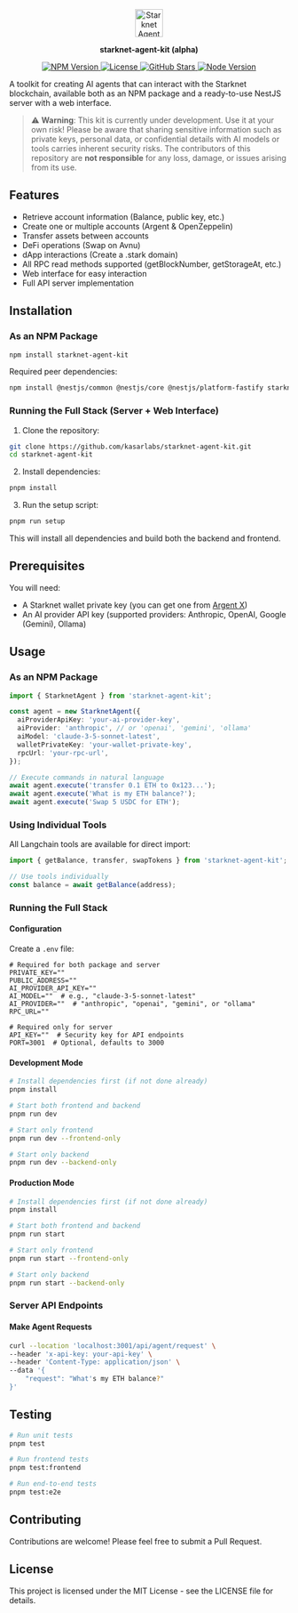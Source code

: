 <div align="center">
<img src="https://pbs.twimg.com/profile_images/1834202903189618688/N4J8emeY_400x400.png" width="50" alt="Starknet Agent Kit Logo">

**starknet-agent-kit (alpha)**

<p>
<a href="https://www.npmjs.com/package/starknet-agent-kit">
<img src="https://img.shields.io/npm/v/starknet-agent-kit.svg" alt="NPM Version" />
</a>
<a href="https://github.com/kasarlabs/starknet-agent-kit/blob/main/LICENSE">
<img src="https://img.shields.io/npm/l/starknet-agent-kit.svg" alt="License" />
</a>
<a href="https://github.com/kasarlabs/starknet-agent-kit/stargazers">
<img src="https://img.shields.io/github/stars/kasarlabs/starknet-agent-kit.svg" alt="GitHub Stars" />
</a>
<a href="https://nodejs.org">
<img src="https://img.shields.io/node/v/starknet-agent-kit.svg" alt="Node Version" />
</a>
</p>
</div>

A toolkit for creating AI agents that can interact with the Starknet blockchain, available both as an NPM package and a ready-to-use NestJS server with a web interface.

> ⚠️ **Warning**: This kit is currently under development. Use it at your own risk! Please be aware that sharing sensitive information such as private keys, personal data, or confidential details with AI models or tools carries inherent security risks. The contributors of this repository are **not responsible** for any loss, damage, or issues arising from its use.

## Features

- Retrieve account information (Balance, public key, etc.)
- Create one or multiple accounts (Argent & OpenZeppelin)
- Transfer assets between accounts
- DeFi operations (Swap on Avnu)
- dApp interactions (Create a .stark domain)
- All RPC read methods supported (getBlockNumber, getStorageAt, etc.)
- Web interface for easy interaction
- Full API server implementation

## Installation

### As an NPM Package

```bash
npm install starknet-agent-kit
```

Required peer dependencies:

```bash
npm install @nestjs/common @nestjs/core @nestjs/platform-fastify starknet @langchain/anthropic
```

### Running the Full Stack (Server + Web Interface)

1. Clone the repository:

```bash
git clone https://github.com/kasarlabs/starknet-agent-kit.git
cd starknet-agent-kit
```

2. Install dependencies:
```bash
pnpm install
```

3. Run the setup script:
```bash
pnpm run setup
```

This will install all dependencies and build both the backend and frontend.

## Prerequisites

You will need:

- A Starknet wallet private key (you can get one from [Argent X](https://www.argent.xyz/argent-x))
- An AI provider API key (supported providers: Anthropic, OpenAI, Google (Gemini), Ollama)

## Usage

### As an NPM Package

```typescript
import { StarknetAgent } from 'starknet-agent-kit';

const agent = new StarknetAgent({
  aiProviderApiKey: 'your-ai-provider-key',
  aiProvider: 'anthropic', // or 'openai', 'gemini', 'ollama'
  aiModel: 'claude-3-5-sonnet-latest',
  walletPrivateKey: 'your-wallet-private-key',
  rpcUrl: 'your-rpc-url',
});

// Execute commands in natural language
await agent.execute('transfer 0.1 ETH to 0x123...');
await agent.execute('What is my ETH balance?');
await agent.execute('Swap 5 USDC for ETH');
```

### Using Individual Tools

All Langchain tools are available for direct import:

```typescript
import { getBalance, transfer, swapTokens } from 'starknet-agent-kit';

// Use tools individually
const balance = await getBalance(address);
```

### Running the Full Stack

#### Configuration

Create a `.env` file:

```env
# Required for both package and server
PRIVATE_KEY=""
PUBLIC_ADDRESS=""
AI_PROVIDER_API_KEY=""
AI_MODEL=""  # e.g., "claude-3-5-sonnet-latest"
AI_PROVIDER=""  # "anthropic", "openai", "gemini", or "ollama"
RPC_URL=""

# Required only for server
API_KEY=""  # Security key for API endpoints
PORT=3001  # Optional, defaults to 3000
```

#### Development Mode

```bash
# Install dependencies first (if not done already)
pnpm install

# Start both frontend and backend
pnpm run dev

# Start only frontend
pnpm run dev --frontend-only

# Start only backend
pnpm run dev --backend-only
```

#### Production Mode

```bash
# Install dependencies first (if not done already)
pnpm install

# Start both frontend and backend
pnpm run start

# Start only frontend
pnpm run start --frontend-only

# Start only backend
pnpm run start --backend-only
```

### Server API Endpoints

#### Make Agent Requests

```bash
curl --location 'localhost:3001/api/agent/request' \
--header 'x-api-key: your-api-key' \
--header 'Content-Type: application/json' \
--data '{
    "request": "What's my ETH balance?"
}'
```

## Testing

```bash
# Run unit tests
pnpm test

# Run frontend tests
pnpm test:frontend

# Run end-to-end tests
pnpm test:e2e
```

## Contributing

Contributions are welcome! Please feel free to submit a Pull Request.

## License

This project is licensed under the MIT License - see the LICENSE file for details.